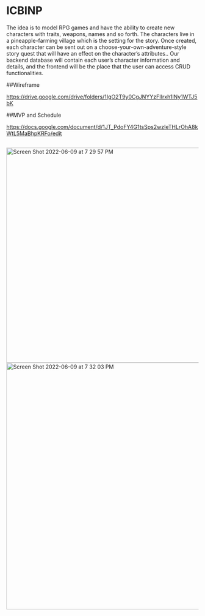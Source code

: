 # ICBINP

The idea is to model RPG games and have the ability to create new characters with traits, weapons, names and so forth. The characters live in a pineapple-farming village which is the setting for the story. Once created, each character can be sent out on a choose-your-own-adventure-style story quest that will have an effect on the character’s attributes..
Our backend database will contain each user’s character information and details, and the frontend will be the place that the user can access CRUD functionalities.


##Wireframe

https://drive.google.com/drive/folders/1IgO2T9y0CgJNYYzFIIrxh1lNy1WTJ5bK

##MVP and Schedule

https://docs.google.com/document/d/1JT_PdoFY4G1tsSps2wzIeTHLrOhA8kWtL5MaBhpKRFo/edit

##

<img width="563" alt="Screen Shot 2022-06-09 at 7 29 57 PM" src="https://user-images.githubusercontent.com/102939918/172979669-7faeec37-aa0e-4349-a4b2-a622cc701015.png">

<img width="646" alt="Screen Shot 2022-06-09 at 7 32 03 PM" src="https://user-images.githubusercontent.com/102939918/172979554-8d96d312-be92-4168-b6f9-ed5ed3927223.png">
